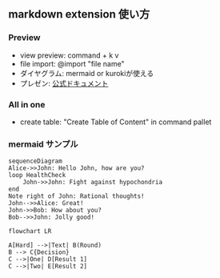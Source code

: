 ## markdown extension 使い方

### Preview
* view preview: command + k v
* file import: @import "file name"
* ダイヤグラム: mermaid or kurokiが使える
* プレゼン: [公式ドキュメント](https://shd101wyy.github.io/markdown-preview-enhanced/#/ja-jp/presentation)

### All in one
* create table: "Create Table of Content" in command pallet

### mermaid サンプル
```mermaid
sequenceDiagram
Alice->>John: Hello John, how are you?
loop HealthCheck
    John->>John: Fight against hypochondria
end
Note right of John: Rational thoughts!
John-->>Alice: Great!
John->>Bob: How about you?
Bob-->>John: Jolly good!
```

```mermaid
flowchart LR

A[Hard] -->|Text| B(Round)
B --> C{Decision}
C -->|One| D[Result 1]
C -->|Two| E[Result 2]
```
